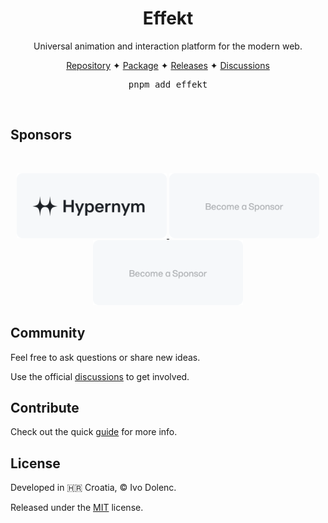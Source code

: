<h1 align="center">Effekt</h1>

<p align="center">
  Universal animation and interaction platform for the modern web.
</p>

<p align="center">
  <a href="https://github.com/effekt-labs/effekt">Repository</a>
  <span>✦</span>
  <a href="https://www.npmjs.com/package/effekt">Package</a>
  <span>✦</span>
  <a href="https://github.com/effekt-labs/effekt/releases">Releases</a>
  <span>✦</span>
  <a href="https://github.com/effekt-labs/effekt/discussions">Discussions</a>
</p>

<pre align="center">pnpm add effekt</pre>

<br>

## Sponsors

<br>

<p align="center">
  <a title="Hypernym Studio" href="https://github.com/hypernym-studio">
    <picture>
      <source media="(prefers-color-scheme: light)" width="240" srcset="../../media/hypernym-logo:light.svg">
      <source media="(prefers-color-scheme: dark)" width="240" srcset="../../media/hypernym-logo:dark.svg">
      <img alt="Hypernym Studio" width="240" src="../../media/hypernym-logo:light.svg">
    </picture>
  </a>
  <picture>
    <source media="(prefers-color-scheme: light)" width="240" srcset="../../media/sponsor-logo:light.svg">
    <source media="(prefers-color-scheme: dark)" width="240" srcset="../../media/sponsor-logo:dark.svg">
    <img alt="Become a Sponsor" width="240" src="../../media/sponsor-logo:light.svg">
  </picture>
  <picture>
    <source media="(prefers-color-scheme: light)" width="240" srcset="../../media/sponsor-logo:light.svg">
    <source media="(prefers-color-scheme: dark)" width="240" srcset="../../media/sponsor-logo:dark.svg">
    <img alt="Become a Sponsor" width="240" src="../../media/sponsor-logo:light.svg">
  </picture>
</p>

## Community

Feel free to ask questions or share new ideas.

Use the official [discussions](https://github.com/effekt-labs/effekt/discussions) to get involved.

## Contribute

Check out the quick [guide](../../.github/CONTRIBUTING.md) for more info.

## License

Developed in 🇭🇷 Croatia, © Ivo Dolenc.

Released under the [MIT](LICENSE.txt) license.
